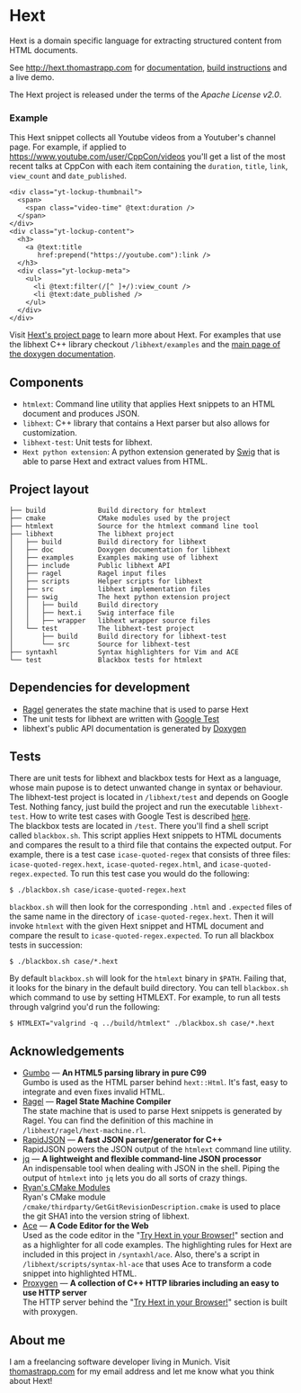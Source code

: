 # Hext
Hext is a domain specific language for extracting structured content from
HTML documents.  

See http://hext.thomastrapp.com for
[documentation](http://hext.thomastrapp.com/documentation), 
[build instructions](http://hext.thomastrapp.com/download) and a live demo.

The Hext project is released under the terms of the *Apache License v2.0*.

### Example
This Hext snippet collects all Youtube videos from a Youtuber's channel page.
For example, if applied to https://www.youtube.com/user/CppCon/videos
you'll get a list of the most recent talks at CppCon with each item containing
the `duration`, `title`, `link`, `view_count` and `date_published`.

    <div class="yt-lockup-thumbnail">
      <span>
        <span class="video-time" @text:duration />
      </span>
    </div>
    <div class="yt-lockup-content">
      <h3>
        <a @text:title
           href:prepend("https://youtube.com"):link />
      </h3>
      <div class="yt-lockup-meta">
        <ul>
          <li @text:filter(/[^ ]+/):view_count />
          <li @text:date_published />
        </ul>
      </div>
    </div>

Visit [Hext's project page](http://hext.thomastrapp.com) to learn more about
Hext. For examples that use the libhext C++ library checkout `/libhext/examples`
and the
[main page of the doxygen documentation](http://hext.thomastrapp.com/libhext-doc).

## Components
* `htmlext`: Command line utility that applies Hext snippets to an HTML document
  and produces JSON.
* `libhext`: C++ library that contains a Hext parser but also allows for
  customization.
* `libhext-test`: Unit tests for libhext.
* `Hext python extension`: A python extension generated by
  [Swig](http://www.swig.org/) that is able to parse Hext and extract values
  from HTML.

## Project layout
    ├── build             Build directory for htmlext
    ├── cmake             CMake modules used by the project
    ├── htmlext           Source for the htmlext command line tool
    ├── libhext           The libhext project
    │   ├── build         Build directory for libhext
    │   ├── doc           Doxygen documentation for libhext
    │   ├── examples      Examples making use of libhext
    │   ├── include       Public libhext API
    │   ├── ragel         Ragel input files
    │   ├── scripts       Helper scripts for libhext
    │   ├── src           libhext implementation files
    │   ├── swig          The hext python extension project
    │   │   ├── build     Build directory
    │   │   ├── hext.i    Swig interface file
    │   │   ├── wrapper   libhext wrapper source files
    │   └── test          The libhext-test project
    │       ├── build     Build directory for libhext-test
    │       └── src       Source for libhext-test
    ├── syntaxhl          Syntax highlighters for Vim and ACE
    └── test              Blackbox tests for htmlext

## Dependencies for development
* [Ragel](http://www.colm.net/open-source/ragel/) generates the state machine
  that is used to parse Hext
* The unit tests for libhext are written with
  [Google Test](https://github.com/google/googletest)
* libhext's public API documentation is generated by
  [Doxygen](http://www.stack.nl/~dimitri/doxygen/)

## Tests
There are unit tests for libhext and blackbox tests for Hext as a language,
whose main pupose is to detect unwanted change in syntax or behaviour.  
The libhext-test project is located in `/libhext/test` and depends on Google
Test. Nothing fancy, just build the project and run the executable
`libhext-test`. How to write test cases with Google Test is described
[here](https://github.com/google/googletest/blob/master/googletest/docs/Primer.md).  
The blackbox tests are located in `/test`. There you'll find a shell script
called `blackbox.sh`. This script applies Hext snippets to HTML documents and
compares the result to a third file that contains the expected output. For
example, there is a test case `icase-quoted-regex` that consists of three files:
`icase-quoted-regex.hext`, `icase-quoted-regex.html`, and
`icase-quoted-regex.expected`. To run this test case you would do the following:

    $ ./blackbox.sh case/icase-quoted-regex.hext

`blackbox.sh` will then look for the corresponding `.html` and `.expected` files
of the same name in the directory of `icase-quoted-regex.hext`. Then it will
invoke `htmlext` with the given Hext snippet and HTML document and compare the
result to `icase-quoted-regex.expected`. To run all blackbox tests in
succession:

    $ ./blackbox.sh case/*.hext

By default `blackbox.sh` will look for the `htmlext` binary in `$PATH`. Failing
that, it looks for the binary in the default build directory. You can tell
`blackbox.sh` which command to use by setting HTMLEXT. For example, to run all
tests through valgrind you'd run the following:

    $ HTMLEXT="valgrind -q ../build/htmlext" ./blackbox.sh case/*.hext

## Acknowledgements
* [Gumbo](https://github.com/google/gumbo-parser)
  — **An HTML5 parsing library in pure C99**  
  Gumbo is used as the HTML parser behind `hext::Html`. It's fast, easy to
  integrate and even fixes invalid HTML.
* [Ragel](http://www.colm.net/open-source/ragel/)
  — **Ragel State Machine Compiler**  
  The state machine that is used to parse Hext snippets is generated by Ragel.
  You can find the definition of this machine in `/libhext/ragel/hext-machine.rl`.
* [RapidJSON](http://rapidjson.org/)
  — **A fast JSON parser/generator for C++**  
  RapidJSON powers the JSON output of the `htmlext` command line utility.
* [jq](https://stedolan.github.io/jq/)
  — **A lightweight and flexible command-line JSON processor**  
  An indispensable tool when dealing with JSON in the shell.
  Piping the output of `htmlext` into `jq` lets you do all sorts of crazy things.
* [Ryan's CMake Modules](https://github.com/rpavlik/cmake-modules)  
  Ryan's CMake module `/cmake/thirdparty/GetGitRevisionDescription.cmake` is
  used to place the git SHA1 into the version string of libhext.
* [Ace](https://ace.c9.io/) — **A Code Editor for the Web**  
  Used as the code editor in the
  "[Try Hext in your Browser!](http://hext.thomastrapp.com)" section and as a
  highlighter for all code examples. The highlighting rules for Hext are
  included in this project in `/syntaxhl/ace`. Also, there's a script in
  `/libhext/scripts/syntax-hl-ace` that uses Ace to transform a code snippet
  into highlighted HTML.
* [Proxygen](https://github.com/facebook/proxygen)
  — **A collection of C++ HTTP libraries including an easy to use HTTP server**  
  The HTTP server behind the "[Try Hext in your Browser!](http://hext.thomastrapp.com)"
  section is built with proxygen.

## About me
I am a freelancing software developer living in Munich. Visit
[thomastrapp.com](http://thomastrapp.com) for my email address and let me know
what you think about Hext!

